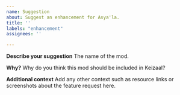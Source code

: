 ```yaml
---
name: Suggestion
about: Suggest an enhancement for Asya'la.
title: ''
labels: "enhancement"
assignees: ''

---
```


**Describe your suggestion**
The name of the mod.

**Why?**
Why do you think this mod should be included in Keizaal?

**Additional context**
Add any other context such as resource links or screenshots about the feature request here.
